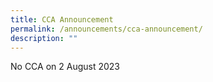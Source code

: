 ```yaml
---
title: CCA Announcement
permalink: /announcements/cca-announcement/
description: ""
---
```

No CCA on 2 August 2023